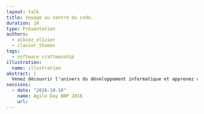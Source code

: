 ```yaml
---
layout: talk
title: Voyage au centre du code.
duration: 2H
type: Présentation
authors:
  - albiez_olivier
  - clavier_thomas
tags:
  - software craftmanship
illustration:
  name: illustration
abstract: |
  Venez découvrir l'univers du développement informatique et apprenez comment vous prémunir de ses dangers grâce au Software craftsmanship.
sessions:
  - date: "2016-10-10"
    name: Agile Day BNP 2016
    url:
---
```

